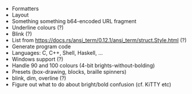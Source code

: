 - Formatters
- Layout
- Something something b64-encoded URL fragment 
- Underline colours (?)
- Blink (?)
- List from https://docs.rs/ansi_term/0.12.1/ansi_term/struct.Style.html (?)
- Generate program code 
- Languages: C, C++, Shell, Haskell, ... 
- Windows support (?)
- Handle 90 and 100 colours (4-bit brights-without-bolding)
- Presets (box-drawing, blocks, braille spinners)
- blink, dim, overline (?)
- Figure out what to do about bright/bold confusion (cf. KiTTY etc)
